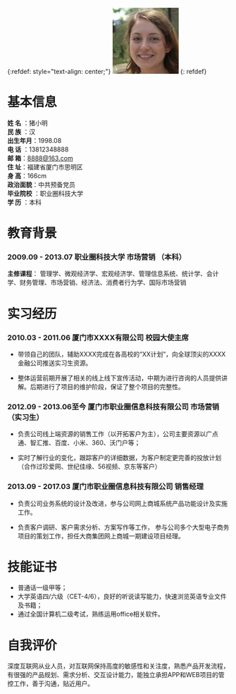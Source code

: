 {:refdef: style="text-align: center;"}
![Image](portrait_150x150.jpg)
{: refdef}

# 基本信息
**姓 名**  ：猪小明         
**民 族**  ：汉        
**出生年月**：1998.08   
**电 话**  ：13812348888     
**邮 箱**：8888@163.com    
**住 址**：福建省厦门市思明区     
**身 高**：166cm    
**政治面貌**：中共预备党员    
**毕业院校**  ：职业圈科技大学    
**学 历**  ：本科

# 教育背景
### 2009.09 - 2013.07      职业圈科技大学       市场营销   （本科）
**主修课程**：
管理学、微观经济学、宏观经济学、管理信息系统、统计学、会计学、财务管理、市场营销、经济法、消费者行为学、国际市场营销

# 实习经历
###  2010.03 - 2011.06         厦门市XXXX有限公司         校园大使主席
- 带领自己的团队，辅助XXXX完成在各高校的“XX计划”，向全球顶尖的XXXX金融公司推送实习生资源。

- 整体运营前期开展了相关的线上线下宣传活动，中期为进行咨询的人员提供讲解。后期进行了项目的维护阶段，保证了整个项目的完整性。

### 2012.09 - 2013.06至今     厦门市职业圈信息科技有限公司     市场营销    （实习生）
- 负责公司线上端资源的销售工作（以开拓客户为主），公司主要资源以广点通、智汇推、百度、小米、360、沃门户等；

- 实时了解行业的变化，跟踪客户的详细数据，为客户制定更完善的投放计划（合作过珍爱网、世纪佳缘、56视频、京东等客户）

### 2013.09 - 2017.03     厦门市职业圈信息科技有限公司     销售经理
- 负责公司业务系统的设计及改进，参与公司网上商城系统产品功能设计及实施工作。

- 负责客户调研、客户需求分析、方案写作等工作， 参与公司多个大型电子商务项目的策划工作，担任大商集团网上商城一期建设项目经理。

# 技能证书
-  普通话一级甲等；
- 大学英语四/六级（CET-4/6），良好的听说读写能力，快速浏览英语专业文件及书籍；
- 通过全国计算机二级考试，熟练运用office相关软件。

# 自我评价
深度互联网从业人员，对互联网保持高度的敏感性和关注度，熟悉产品开发流程，有很强的产品规划、需求分析、交互设计能力，能独立承担APP和WEB项目的管控工作，善于沟通，贴近用户。
